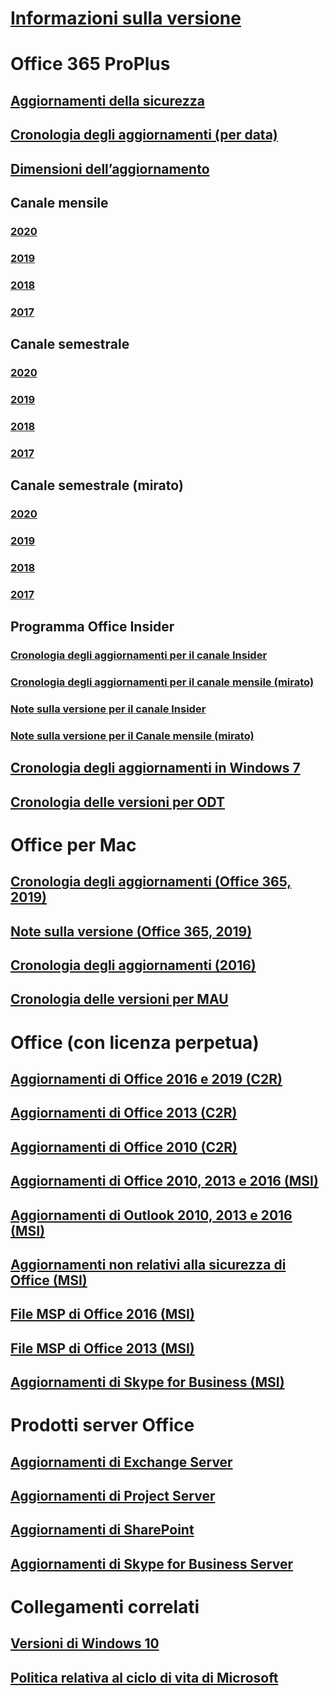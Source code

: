 # [Informazioni sulla versione](release-notes-office365-proplus.md)
# Office 365 ProPlus
## [Aggiornamenti della sicurezza](office365-proplus-security-updates.md)
## [Cronologia degli aggiornamenti (per data)](update-history-office365-proplus-by-date.md)
## [Dimensioni dell’aggiornamento](download-sizes-office365-proplus-updates.md)

## Canale mensile
### [2020](monthly-channel-2020.md)
### [2019](monthly-channel-2019.md)
### [2018](monthly-channel-2018.md)
### [2017](monthly-channel-2017.md)

## Canale semestrale
### [2020](semi-annual-channel-2020.md)
### [2019](semi-annual-channel-2019.md)
### [2018](semi-annual-channel-2018.md)
### [2017](semi-annual-channel-2017.md)

## Canale semestrale (mirato)
### [2020](semi-annual-channel-targeted-2020.md)
### [2019](semi-annual-channel-targeted-2019.md)
### [2018](semi-annual-channel-targeted-2018.md)
### [2017](semi-annual-channel-targeted-2017.md)

## Programma Office Insider  
### [Cronologia degli aggiornamenti per il canale Insider](update-history-office-insider.md)
### [Cronologia degli aggiornamenti per il canale mensile (mirato)](update-history-monthly-channel-targeted.md)
### [Note sulla versione per il canale Insider](release-notes-office-insider.md)
### [Note sulla versione per il Canale mensile (mirato)](release-notes-monthly-channel-targeted.md)

## [Cronologia degli aggiornamenti in Windows 7](update-history-office-Win7.md)

## [Cronologia delle versioni per ODT](ODT-release-history.md)

# Office per Mac
## [Cronologia degli aggiornamenti (Office 365, 2019)](update-history-office-for-mac.md)
## [Note sulla versione (Office 365, 2019)](release-notes-office-for-mac.md)
## [Cronologia degli aggiornamenti (2016)](release-notes-office-2016-mac.md)
## [Cronologia delle versioni per MAU](release-history-microsoft-autoupdate.md)

# Office (con licenza perpetua)
## [Aggiornamenti di Office 2016 e 2019 (C2R)](update-history-office-2019.md)
## [Aggiornamenti di Office 2013 (C2R)](update-history-office-2013.md)
## [Aggiornamenti di Office 2010 (C2R)](update-history-office-2010-click-to-run.md)
## [Aggiornamenti di Office 2010, 2013 e 2016 (MSI)](office-updates-msi.md)
## [Aggiornamenti di Outlook 2010, 2013 e 2016 (MSI)](outlook-updates-msi.md)
## [Aggiornamenti non relativi alla sicurezza di Office (MSI)](office-MSI-non-security-updates.md)
## [File MSP di Office 2016 (MSI)](msp-files-office-2016.md)
## [File MSP di Office 2013 (MSI)](msp-files-office-2013.md)
## [Aggiornamenti di Skype for Business (MSI)](https://docs.microsoft.com/SkypeForBusiness/sfb-client-updates)

# Prodotti server Office
## [Aggiornamenti di Exchange Server](https://docs.microsoft.com/Exchange/new-features/build-numbers-and-release-dates)
## [Aggiornamenti di Project Server](project-server-updates.md)
## [Aggiornamenti di SharePoint](sharepoint-updates.md)
## [Aggiornamenti di Skype for Business Server](https://docs.microsoft.com/SkypeForBusiness/sfb-server-updates)

# Collegamenti correlati
## [Versioni di Windows 10](https://www.microsoft.com/itpro/windows-10/release-information)
## [Politica relativa al ciclo di vita di Microsoft](https://support.microsoft.com/lifecycle)
